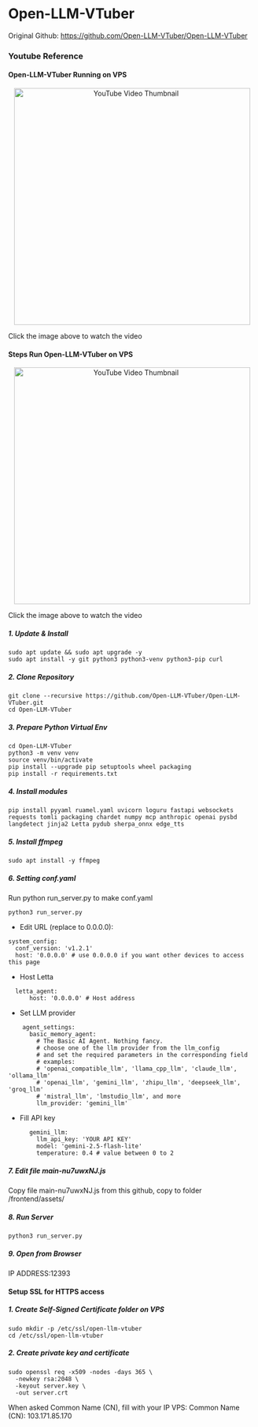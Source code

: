 # Open-LLM-VTuber
Original Github: https://github.com/Open-LLM-VTuber/Open-LLM-VTuber

### Youtube Reference
#### Open-LLM-VTuber Running on VPS
<p align="center">
  <a href="https://www.youtube.com/watch?v=JefGof3G-o8" target="_blank">
    <img src="https://img.youtube.com/vi/JefGof3G-o8/0.jpg" alt="YouTube Video Thumbnail" width="480" />
  </a>
</p>
Click the image above to watch the video

#### Steps Run Open-LLM-VTuber on VPS
<p align="center">
  <a href="https://www.youtube.com/watch?v=JefGof3G-o8" target="_blank">
    <img src="https://img.youtube.com/vi/JefGof3G-o8/0.jpg" alt="YouTube Video Thumbnail" width="480" />
  </a>
</p>
Click the image above to watch the video

##### 1. Update & Install
```
sudo apt update && sudo apt upgrade -y
sudo apt install -y git python3 python3-venv python3-pip curl
```


##### 2. Clone Repository
```
git clone --recursive https://github.com/Open-LLM-VTuber/Open-LLM-VTuber.git
cd Open-LLM-VTuber
```

##### 3. Prepare Python Virtual Env
```
cd Open-LLM-VTuber
python3 -m venv venv
source venv/bin/activate
pip install --upgrade pip setuptools wheel packaging
pip install -r requirements.txt
```

##### 4. Install modules
```
pip install pyyaml ruamel.yaml uvicorn loguru fastapi websockets requests tomli packaging chardet numpy mcp anthropic openai pysbd langdetect jinja2 Letta pydub sherpa_onnx edge_tts
```

##### 5. Install ffmpeg
```
sudo apt install -y ffmpeg
```

##### 6. Setting conf.yaml
Run python run_server.py to make conf.yaml
```
python3 run_server.py
```
- Edit URL (replace to 0.0.0.0):
```
system_config:
  conf_version: 'v1.2.1'
  host: '0.0.0.0' # use 0.0.0.0 if you want other devices to access this page
```
- Host Letta
```
  letta_agent:
      host: '0.0.0.0' # Host address
```
- Set LLM provider
```
    agent_settings:
      basic_memory_agent:
        # The Basic AI Agent. Nothing fancy.
        # choose one of the llm provider from the llm_config
        # and set the required parameters in the corresponding field
        # examples: 
        # 'openai_compatible_llm', 'llama_cpp_llm', 'claude_llm', 'ollama_llm'
        # 'openai_llm', 'gemini_llm', 'zhipu_llm', 'deepseek_llm', 'groq_llm'
        # 'mistral_llm', 'lmstudio_llm', and more
        llm_provider: 'gemini_llm'
```
- Fill API key
```
      gemini_llm:
        llm_api_key: 'YOUR API KEY'
        model: 'gemini-2.5-flash-lite'
        temperature: 0.4 # value between 0 to 2
```

##### 7. Edit file main-nu7uwxNJ.js
Copy file main-nu7uwxNJ.js from this github, copy to folder /frontend/assets/

##### 8. Run Server
```
python3 run_server.py
```

##### 9.  Open from Browser
IP ADDRESS:12393

#### Setup SSL for HTTPS access
##### 1. Create Self-Signed Certificate folder on VPS
```
sudo mkdir -p /etc/ssl/open-llm-vtuber
cd /etc/ssl/open-llm-vtuber
```
##### 2. Create private key and certificate
```
sudo openssl req -x509 -nodes -days 365 \
  -newkey rsa:2048 \
  -keyout server.key \
  -out server.crt
```
When asked Common Name (CN), fill with your IP VPS:
Common Name (CN): 103.171.85.170